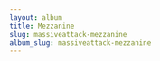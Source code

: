 ```yaml
---
layout: album
title: Mezzanine
slug: massiveattack-mezzanine
album_slug: massiveattack-mezzanine
---
```

